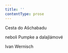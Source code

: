 ```yaml
---
title: ''
contentType: prose
---
```


<section>

Cesta do Ašchabadu

neboli Pumpke a dalajlámové

Ivan Wernisch

</section>
